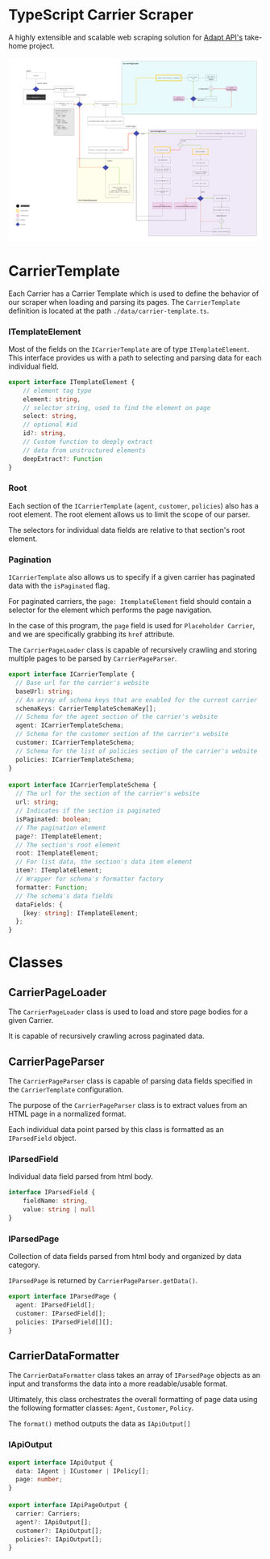 # TypeScript Carrier Scraper

A highly extensible and scalable web scraping solution for [Adapt API's](https://adaptinsurance.com/) take-home project.

![Diagram](diagram.jpg "Diagram")

# CarrierTemplate
Each Carrier has a Carrier Template which is used to define the behavior of our scraper when loading and parsing its pages.
The `CarrierTemplate` definition is located at the path `./data/carrier-template.ts`.

### ITemplateElement
Most of the fields on the `ICarrierTemplate` are of type `ITemplateElement`.
This interface provides us with a path to selecting and parsing data for each individual field.
```typescript
export interface ITemplateElement {
    // element tag type
    element: string, 
    // selector string, used to find the element on page
    select: string,
    // optional #id
    id?: string, 
    // Custom function to deeply extract 
    // data from unstructured elements
    deepExtract?: Function
}
```

### Root
Each section of the `ICarrierTemplate` (`agent`, `customer`, `policies`) also has a root element.
The root element allows us to limit the scope of our parser. 

The selectors for individual data fields are relative to that section's root element.

### Pagination
`ICarrierTemplate` also allows us to specify if a given carrier has paginated data with the `isPaginated` flag.

For paginated carriers, the `page: ItemplateElement` field should contain a selector
for the element which performs the page navigation. 

In the case of this program, the `page` field is used for `Placeholder Carrier`, and we are specifically grabbing its `href` attribute.

The `CarrierPageLoader` class is capable of recursively crawling and storing multiple pages to be parsed by `CarrierPageParser`.
```typescript
export interface ICarrierTemplate {
  // Base url for the carrier's website
  baseUrl: string;
  // An array of schema keys that are enabled for the current carrier
  schemaKeys: CarrierTemplateSchemaKey[];
  // Schema for the agent section of the carrier's website
  agent: ICarrierTemplateSchema;
  // Schema for the customer section of the carrier's website
  customer: ICarrierTemplateSchema;
  // Schema for the list of policies section of the carrier's website
  policies: ICarrierTemplateSchema;
}

export interface ICarrierTemplateSchema {
  // The url for the section of the carrier's website
  url: string;
  // Indicates if the section is paginated
  isPaginated: boolean;
  // The pagination element
  page?: ITemplateElement;
  // The section's root element
  root: ITemplateElement;
  // For list data, the section's data item element
  item?: ITemplateElement;
  // Wrapper for schema's formatter factory
  formatter: Function;
  // The schema's data fields
  dataFields: {
    [key: string]: ITemplateElement;
  };
}
```


# Classes

## CarrierPageLoader
The `CarrierPageLoader` class is used to load and store page bodies for a given Carrier.


It is capable of recursively crawling across paginated data. 

## CarrierPageParser

The `CarrierPageParser` class is capable of parsing data fields specified in the `CarrierTemplate` configuration.


The purpose of the `CarrierPageParser` class is to extract values from an HTML page in a normalized format.

Each individual data point parsed by this class is formatted as an `IParsedField` object.


### IParsedField
Individual data field parsed from html body.

```typescript
interface IParsedField {
    fieldName: string,
    value: string | null
}
```

### IParsedPage
Collection of data fields parsed from html body and organized by data category.

`IParsedPage` is returned by `CarrierPageParser.getData()`. 
```typescript
export interface IParsedPage {
  agent: IParsedField[];
  customer: IParsedField[];
  policies: IParsedField[][];
}

```

## CarrierDataFormatter

The `CarrierDataFormatter` class takes an array of `IParsedPage` objects as an input
and transforms the data into a more readable/usable format.

Ultimately, this class orchestrates the overall formatting of page data using the following formatter classes:
`Agent`, `Customer`, `Policy`.

The `format()` method outputs the data as `IApiOutput[]`

### IApiOutput

```typescript
export interface IApiOutput {
  data: IAgent | ICustomer | IPolicy[];
  page: number;
}

export interface IApiPageOutput {
  carrier: Carriers;
  agent?: IApiOutput[];
  customer?: IApiOutput[];
  policies?: IApiOutput[];
}
```